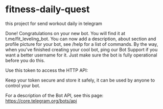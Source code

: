 # fitness-daily-quest
this project for send workout daily in telegram


Done! Congratulations on your new bot. You will find it at t.me/fit_leveling_bot. You can now add a description, about section and profile picture for your bot, see /help for a list of commands. By the way, when you've finished creating your cool bot, ping our Bot Support if you want a better username for it. Just make sure the bot is fully operational before you do this.

Use this token to access the HTTP API:

Keep your token secure and store it safely, it can be used by anyone to control your bot.

For a description of the Bot API, see this page: https://core.telegram.org/bots/api